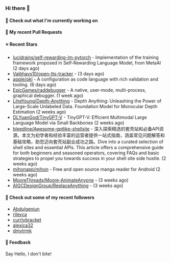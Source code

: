 ### Hi there 👋

#### 👷 Check out what I'm currently working on

#### 🔨 My recent Pull Requests


#### ⭐ Recent Stars

- [lucidrains/self-rewarding-lm-pytorch](https://github.com/lucidrains/self-rewarding-lm-pytorch) - Implementation of the training framework proposed in Self-Rewarding Language Model, from MetaAI (2 days ago)
- [Vaibhavs10/open-tts-tracker](https://github.com/Vaibhavs10/open-tts-tracker) -  (3 days ago)
- [apple/pkl](https://github.com/apple/pkl) - A configuration as code language with rich validation and tooling. (6 days ago)
- [EpicGames/raddebugger](https://github.com/EpicGames/raddebugger) - A native, user-mode, multi-process, graphical debugger. (1 week ago)
- [LiheYoung/Depth-Anything](https://github.com/LiheYoung/Depth-Anything) - Depth Anything: Unleashing the Power of Large-Scale Unlabeled Data. Foundation Model for Monocular Depth Estimation (2 weeks ago)
- [DLYuanGod/TinyGPT-V](https://github.com/DLYuanGod/TinyGPT-V) - TinyGPT-V: Efficient Multimodal Large Language Model via Small Backbones (2 weeks ago)
- [bleedline/Awesome-gptlike-shellsite](https://github.com/bleedline/Awesome-gptlike-shellsite) - 深入探索精选的套壳站和必备API资源。本文为初学者和经验丰富的运营者提供一站式指南，涵盖常见问题解答和基础攻略，助您迈向套壳站副业成功之路。Dive into a curated selection of shell sites and essential APIs. This article offers a comprehensive guide for both beginners and seasoned operators, covering FAQs and basic strategies to propel you towards success in your shell site side hustle. (2 weeks ago)
- [mihonapp/mihon](https://github.com/mihonapp/mihon) - Free and open source manga reader for Android (2 weeks ago)
- [MooreThreads/Moore-AnimateAnyone](https://github.com/MooreThreads/Moore-AnimateAnyone) -  (3 weeks ago)
- [AIGCDesignGroup/ReplaceAnything](https://github.com/AIGCDesignGroup/ReplaceAnything) -  (3 weeks ago)

#### 👯 Check out some of my recent followers

- [Abdulgeniun](https://github.com/Abdulgeniun)
- [rileyca](https://github.com/rileyca)
- [currlybracket](https://github.com/currlybracket)
- [alexica32](https://github.com/alexica32)
- [dmytrmk](https://github.com/dmytrmk)

#### 💬 Feedback

Say Hello, I don't bite!